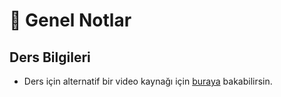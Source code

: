 # 📜 Genel Notlar

## Ders Bilgileri

- Ders için alternatif bir video kaynağı için [buraya][Devreler ve Sistemler - Youtube] bakabilirsin.

[Devreler ve Sistemler - Youtube]: https://www.youtube.com/playlist?list=PL0UZzqYbLvEjxDfbXeLY3N1XQaD_COOWH

